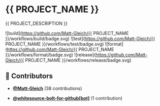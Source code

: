 # {{ PROJECT_NAME }}

{{ PROJECT_DESCRIPTION }}

![build](https://github.com/Matt-Gleich/{{ PROJECT_NAME }}/workflows/build/badge.svg)
![test](https://github.com/Matt-Gleich/{{ PROJECT_NAME }}/workflows/test/badge.svg)
![format](https://github.com/Matt-Gleich/{{ PROJECT_NAME }}/workflows/format/badge.svg)
![release](https://github.com/Matt-Gleich/{{ PROJECT_NAME }}/workflows/release/badge.svg)

<!-- DO NOT REMOVE - contributor_list:start -->

## 👥 Contributors

- **[@Matt-Gleich](https://github.com/Matt-Gleich)** (38 contributions)

- **[@whitesource-bolt-for-github[bot]](https://github.com/apps/whitesource-bolt-for-github)** (1 contribution)

<!-- DO NOT REMOVE - contributor_list:end -->
